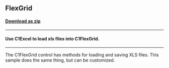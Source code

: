 ## FlexGrid
#### [Download as zip](https://minhaskamal.github.io/DownGit/#/home?url=https://github.com/GrapeCity/ComponentOne-WinForms-Samples/tree/master/NetFramework\Excel\CS\FlexGridExcel)
____
#### Use C1Excel to load xls files into C1FlexGrid.
____
The C1FlexGrid control has methods for loading and saving XLS files.
This sample does the same thing, but can be customized.
